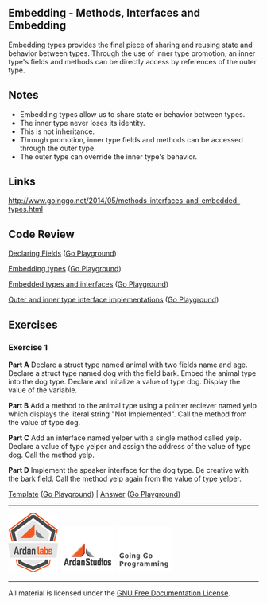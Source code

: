 ## Embedding - Methods, Interfaces and Embedding

Embedding types provides the final piece of sharing and reusing state and behavior between types. Through the use of inner type promotion, an inner type's fields and methods can be directly access by references of the outer type.

## Notes

* Embedding types allow us to share state or behavior between types.
* The inner type never loses its identity.
* This is not inheritance.
* Through promotion, inner type fields and methods can be accessed through the outer type.
* The outer type can override the inner type's behavior.

## Links

http://www.goinggo.net/2014/05/methods-interfaces-and-embedded-types.html

## Code Review

[Declaring Fields](example1/example1.go) ([Go Playground](https://play.golang.org/p/z_6oLQpjAh))

[Embedding types](example2/example2.go) ([Go Playground](https://play.golang.org/p/UkrDXkk-Ch))

[Embedded types and interfaces](example3/example3.go) ([Go Playground](https://play.golang.org/p/BgEoThS7u9))

[Outer and inner type interface implementations](example4/example4.go) ([Go Playground](https://play.golang.org/p/jfOfrRMPZR))

## Exercises

### Exercise 1

**Part A** Declare a struct type named animal with two fields name and age. Declare a struct type named dog with the field bark. Embed the animal type into the dog type. Declare and initalize a value of type dog. Display the value of the variable.

**Part B** Add a method to the animal type using a pointer reciever named yelp which displays the literal string "Not Implemented". Call the method from the value of type dog.

**Part C** Add an interface named yelper with a single method called yelp. Declare a value of type yelper and assign the address of the value of type dog. Call the method yelp.

**Part D** Implement the speaker interface for the dog type. Be creative with the bark field. Call the method yelp again from the value of type yelper.

[Template](exercises/template1/template1.go) ([Go Playground](http://play.golang.org/p/a-Nzng_E6Z)) | 
[Answer](exercises/exercise1/exercise1.go) ([Go Playground](http://play.golang.org/p/hvVA4zB9Bf))

___
[![Ardan Labs](../../00-slides/images/ggt_logo.png)](http://www.ardanlabs.com)
[![Ardan Studios](../../00-slides/images/ardan_logo.png)](http://www.ardanstudios.com)
[![GoingGo Blog](../../00-slides/images/ggb_logo.png)](http://www.goinggo.net)
___
All material is licensed under the [GNU Free Documentation License](https://github.com/ArdanStudios/gotraining/blob/master/LICENSE).
